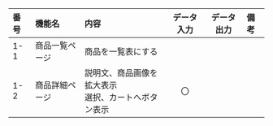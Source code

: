 |番号|機能名|内容|データ入力|データ出力|備考|
|:---|:---|:---|:---:|:---:|:---|
|1-1|商品一覧ページ|商品を一覧表にする||||
|1-2|商品詳細ページ|説明文、商品画像を拡大表示<br>選択、カートへボタン表示|〇|||
